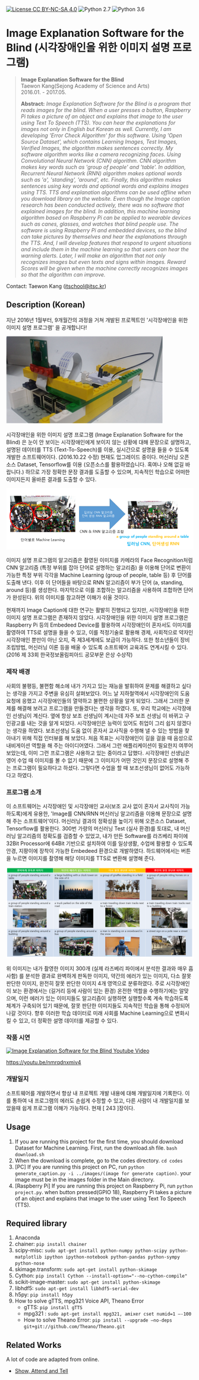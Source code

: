 [![License CC BY-NC-SA 4.0](https://img.shields.io/badge/license-CC4.0-blue.svg)](https://raw.githubusercontent.com/NVIDIA/FastPhotoStyle/master/LICENSE.md)
![Python 2.7](https://img.shields.io/badge/python-2.7-green.svg)
![Python 3.6](https://img.shields.io/badge/python-3.6-green.svg)

# Image Explanation Software for the Blind (시각장애인을 위한 이미지 설명 프로그램)
> **Image Explanation Software for the Blind**<br>
> Taewon Kang(Sejong Academy of Science and Arts)<br>
> 2016.01. - 2017.05.<br>
> 
> **Abstract:** *Image Explanation Software for the Blind is a program that reads images for the blind. When a user presses a button, Raspberry Pi takes a picture of an object and explains that image to the user using Text To Speech (TTS). You can hear the explanations for images not only in English but Korean as well. Currently, I am developing 'Error Check Algorithm' for this software. Using 'Open Source Dataset', which contains Learning Images, Test Images, Verified Images, the algorithm makes sentences correctly. My software algorithm works like a camera recognizing faces. Using Convolutional Neural Network (CNN) algorithm. CNN algorithm makes key words such as 'group of people' and 'table'. In addition, Recurrent Neural Network (RNN) algorithm makes optional words such as 'a', 'standing', 'around', etc. Finally, this algorithm makes sentences using key words and optional words and explains images using TTS. TTS and explanation algorithms can be used offline when you download library on the website. Even though the Image caption research has been conducted actively, there was no software that explained images for the blind. In addition, this machine learning algorithm based on Raspberry Pi can be applied to wearable devices such as canes, glasses, and watches that blind people use. The software is using Raspberry Pi and embedded devices, so the blind can take pictures by themselves and hear the explanations through the TTS. And, I will develop features that respond to urgent situations and include them in the machine learning so that users can hear the warning alerts. Later, I will make an algorithm that not only recognizes images but even texts and signs within images. Reward Scores will be given when the machine correctly recognizes images so that the algorithm can improve.*

Contact: Taewon Kang (itschool@itsc.kr)

## Description (Korean)
지난 2016년 1월부터, 9개월간의 과정을 거쳐 개발된 프로젝트인 '시각장애인을 위한 이미지 설명 프로그램' 을 공개합니다!

<img src='imgs/img1.png'/>

시각장애인을 위한 이미지 설명 프로그램 (Image Explanation Software for the Blind) 은 눈이 안 보이는 시각장애인에게 보이지 않는 상황에 대해 문장으로 설명하고, 설명된 데이터를 TTS (Text-To-Speech)를 이용, 실시간으로 설명을 들을 수 있도록 개발한 소프트웨어이다. (2016.10.22 수정) 현재도 업그레이드 중이다.
머신러닝 오픈소스 Dataset, Tensorflow를 이용 (오픈소스를 활용하였습니다. 혹여나 오해 없길 바랍니다.) 하므로 가장 정확한 문장 결과를 도출할 수 있으며, 지속적인 학습으로 어떠한 이미지든지 올바른 결과를 도출할 수 있다.

<img src='imgs/img2.png'/>

이미지 설명 프로그램의 알고리즘은 촬영된 이미지를 카메라의 Face Recognition처럼 CNN 알고리즘 (특정 부위를 잡아 단어로 설명하는 알고리즘) 을 이용해 단어로 변환이 가능한 특정 부위 각각을 Machine Learning (group of people, table 등) 후 단어를 도출해 낸다. 이후 이 단어들을 바탕으로 RNN 알고리즘이 부가 단어 (a, standing, around 등)를 생성한다. 마지막으로 이를 조합하는 알고리즘을 사용하여 조합하면 단어가 완성된다. 위의 이미지를 참고하면 이해가 쉬울 것이다.

현재까지 Image Caption에 대한 연구는 활발히 진행되고 있지만, 시각장애인을 위한 이미지 설명 프로그램은 존재하지 않았다. 시각장애인을 위한 이미지 설명 프로그램은 Raspberry Pi 등의 Embedeed Device를 활용하여 시각장애인이 혼자서도 이미지를 촬영하여 TTS로 설명을 들을 수 있고, 이를 적정기술로 활용해 경제, 사회적으로 약자인 시각장애인 뿐만이 아닌 오지, 즉 제3세계에도 보급이 가능하다. 또한 청소년들이 장비 조립방법, 머신러닝 이론 등을 배울 수 있도록 소프트웨어 교육과도 연계시킬 수 있다. (2016 제 33회 한국정보올림피아드 공모부문 은상 수상작)

### 제작 배경
사회의 불평등, 불편함 해소에 내가 가지고 있는 재능을 발휘하여 문제를 해결하고 싶다는 생각을 가지고 주변을 유심히 살펴보았다. 어느 날 지하철역에서 시각장애인의 도움요청에 응했고 시각장애인들의 열약하고 불편한 상황을 알게 되었다. 그래서 그러한 문제를 해결해 보려고 프로그램을 만들겠다는 생각을 하였다. 또, 우리 학교에는 시각장애인 선생님이 계신다. 옆에 항상 보조 선생님이 계시는데 자주 보조 선생님 이 바뀌고 구인광고를 내는 것을 알게 되었다. 시각장애인은 능력이 있어도 취업이 그리 쉽지 않겠다는 생각을 하였다. 보조선생님 도움 없이 혼자서 교사직을 수행해 낼 수 있는 방법을 찾아내기 위해 직접 인터뷰를 해 보았다. 처음 목표는 시각장애인이 길을 걸을 때 음성으로 내비게이션 역할을 해 주는 아이디어였다. 그래서 그런 애플리케이션이 필요한지 여쭈어 보았는데, 이미 그런 프로그램은 사용하고 있는 중이라고 답했다. 시각장애인 선생님은 영어 수업 때 이미지를 볼 수 없기 때문에 그 이미지가 어떤 것인지 문장으로 설명해 주는 프로그램이 필요하다고 하셨다. 그렇다면 수업을 할 때 보조선생님이 없어도 가능하다고 하였다.

### 프로그램 소개
이 소프트웨어는 시각장애인 및 시각장애인 교사(보조 교사 없이 혼자서 교사직이 가능하도록)에게 유용한, 'Image를 CNN/RNN 머신러닝 알고리즘을 이용해 문장으로 설명해 주는 소프트웨어'이다. 머신러닝 결과의 정확성을 높이기 위해 오픈소스 Dataset, Tensorflow를 활용한다. 300번 가량의 머신러닝 Test (실사 환경)를 토대로, 내 머신러닝 알고리즘의 정확도를 검증할 수 있었고, 내가 만든 Software를 라즈베리 파이에 32Bit Processor에 64Bit 기반으로 설치하여 이를 일상생활, 수업에 활용할 수 있도록 안경, 지팡이에 장착이 가능한 Embedeed 환경으로 개발하였다. 하드웨어에서는 버튼을 누르면 이미지를 촬영해 해당 이미지를 TTS로 변환해 설명해 준다.

<img src='imgs/img3.png'/>

위 이미지는 내가 촬영한 이미지 300개 (실제 라즈베리 파이에서 분석한 결과와 매우 흡사함) 를 분석한 결과로 완벽하게 판독한 이미지, 약간의 에러가 있는 이미지, 다소 잘못 판단한 이미지, 완전히 잘못 판단한 이미지 4개 영역으로 분류하였다. 주로 시각장애인이 보는 환경에서는 (길거리 등에 사람이 있는 환경) 온전한 역할을 수행하기에는 알맞으며, 이런 에러가 있는 이미지들도 알고리즘이 실행하면 실행할수록 계속 학습하도록 체계가 구축되어 있기 때문에, 잘못 판단한 이미지들도 지속적인 학습을 통해 수정되어 나갈 것이다. 향후 이러한 학습 데이터로 미래 사회를 Machine Learning으로 변화시킬 수 있고, 더 정확한 설명 데이터를 제공할 수 있다.

### 작품 시연
[![Image Explanation Software for the Blind Youtube Video](https://img.youtube.com/vi/nmrqdnxmiv4/0.jpg)](https://www.youtube.com/watch?v=nmrqdnxmiv4) 

https://youtu.be/nmrqdnxmiv4

### 개발일지
소프트웨어를 개발하면서 항상 내 프로젝트 개발 내용에 대해 개발일지에 기록한다. 이를 통하여 내 프로그램의 에러도 손쉽게 수정할 수 있고, 다른 사람이 내 개발일지를 보았을때 쉽게 프로그램 이해가 가능하다. 현재 [ 243 ]장이다.

## Usage
1. If you are running this project for the first time, you should download Dataset for Machine Learning. First, run the download.sh file. `bash download.sh`
2. When the download is complete, go to the codes directory. `cd codes`
3. [PC] If you are running this project on PC, run `python generate_caption.py -i ../images/(image for generate caption)`. your image must be in the images folder in the Main directory.
4. [Raspberry Pi] If you are running this project on Raspberry Pi, run `python project.py`. when button pressed(GPIO 18), Raspberry Pi takes a picture of an object and explains that image to the user using Text To Speech (TTS).

## Required library
1. Anaconda
2. chainer: `pip install chainer`
3. scipy-misc: `sudo apt-get install python-numpy python-scipy python-matplotlib ipython ipython-notebook python-pandas python-sympy python-nose`
4. skimage.transform: `sudo apt-get install python-skimage`
5. Cython: `pip install Cython --install-option="--no-cython-compile"`
6. scikit-image-master: `sudo apt-get install python-skimage`
7. libhdf5: `sudo apt-get install libhdf5-serial-dev`
8. h5py: `pip install h5py`
9. How to solve gTTS, mpg321 Voice API, Theano Error
   - gTTS: `pip install gTTS`
   - mpg321 : `sudo apt-get install mpg321, amixer cset numid=1 –-100`
   - How to solve Theano Error: `pip install --upgrade —no-deps git+git://github.com/Theano/Theano.git`

## Related Works
A lot of code are adapted from online.
 * [Show, Attend and Tell](http://proceedings.mlr.press/v37/xuc15.pdf)
